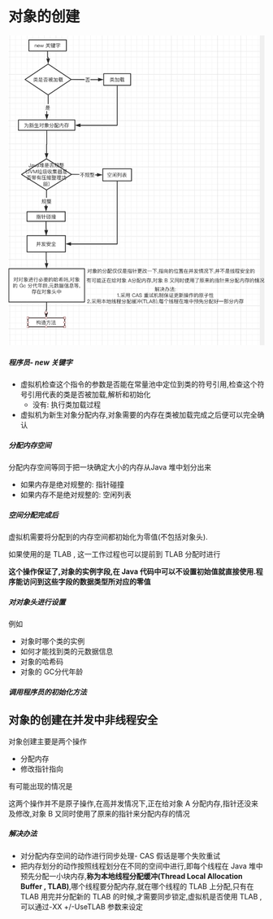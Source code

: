 # 对象的创建

![image-20200601215233751](assets/image-20200601215233751.png)

##### 程序员- new 关键字

- 虚拟机检查这个指令的参数是否能在常量池中定位到类的符号引用,检查这个符号引用代表的类是否被加载,解析和初始化
  - 没有: 执行类加载过程
- 虚拟机为新生对象分配内存,对象需要的内存在类被加载完成之后便可以完全确认

##### 分配内存空间

分配内存空间等同于把一块确定大小的内存从Java 堆中划分出来

- 如果内存是绝对规整的: 指针碰撞
- 如果内存不是绝对规整的: 空闲列表

##### 空间分配完成后

虚拟机需要将分配到的内存空间都初始化为零值(不包括对象头).

如果使用的是 TLAB , 这一工作过程也可以提前到 TLAB 分配时进行

**这个操作保证了,对象的实例字段,在 Java 代码中可以不设置初始值就直接使用.程序能访问到这些字段的数据类型所对应的零值**

##### 对对象头进行设置

例如

- 对象时哪个类的实例
- 如何才能找到类的元数据信息
- 对象的哈希码
- 对象的 GC分代年龄

##### 调用程序员的初始化方法

## 对象的创建在并发中非线程安全

对象创建主要是两个操作

- 分配内存
- 修改指针指向

有可能出现的情况是

这两个操作并不是原子操作,在高并发情况下,正在给对象 A 分配内存,指针还没来及修改,对象 B 又同时使用了原来的指针来分配内存的情况

##### 解决办法

- 对分配内存空间的动作进行同步处理- CAS 假话是哪个失败重试
- 把内存划分的动作按照线程划分在不同的空间中进行,即每个线程在 Java 堆中预先分配一小块内存,**称为本地线程分配缓冲(Thread Local Allocation Buffer , TLAB)**,哪个线程要分配内存,就在哪个线程的 TLAB 上分配,只有在 TLAB 用完并分配新的 TLAB 的时候,才需要同步锁定,虚拟机是否使用 TLAB ,可以通过-XX +/-UseTLAB 参数来设定



